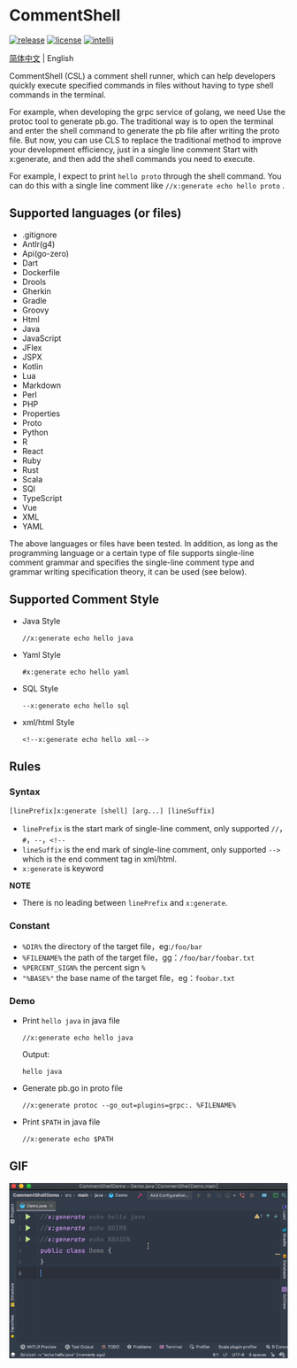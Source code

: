 # CommentShell

[![release](https://img.shields.io/badge/release-1.0.1-brightgreen)](https://github.com/anqiansong/CommentShell/releases)
[![license](https://img.shields.io/badge/license-MIT-blue)](https://github.com/anqiansong/CommentShell/blob/master/LICENSE)
[![intellij](https://img.shields.io/badge/plugin-intellij-orange)](https://plugins.jetbrains.com/plugin/16474-commentshell)

[简体中文](README.MD) | English

CommentShell (CSL) a comment shell runner, which can help developers quickly execute specified commands in files without having to type shell commands in the terminal. 

For example, when developing the grpc service of golang, we need Use the protoc tool to generate pb.go.
The traditional way is to open the terminal and enter the shell command to generate the pb file after writing the proto file. 
But now, you can use CLS to replace the traditional method to improve your development efficiency, 
just in a single line comment Start with x:generate, and then add the shell commands you need to execute. 

For example, I expect to print `hello proto` through the shell command. 
You can do this with a single line comment like `//x:generate echo hello proto` .

## Supported languages (or files)

* .gitignore
* Antlr(g4)
* Api(go-zero)
* Dart
* Dockerfile
* Drools
* Gherkin
* Gradle
* Groovy
* Html
* Java
* JavaScript
* JFlex
* JSPX
* Kotlin
* Lua
* Markdown
* Perl
* PHP
* Properties
* Proto
* Python
* R
* React
* Ruby
* Rust
* Scala
* SQl
* TypeScript
* Vue
* XML
* YAML

The above languages or files have been tested. In addition, as long as the programming language 
or a certain type of file supports single-line comment grammar and specifies the single-line 
comment type and grammar writing specification theory, it can be used (see below).

## Supported Comment Style
* Java Style
    ```text
    //x:generate echo hello java
    ```
* Yaml Style
    ```text
    #x:generate echo hello yaml
    ```
* SQL Style
    ```text
    --x:generate echo hello sql
    ```
* xml/html Style
    ```text
    <!--x:generate echo hello xml-->
    ```
## Rules

### Syntax

```text
[linePrefix]x:generate [shell] [arg...] [lineSuffix]
```
* `linePrefix` is the start mark of single-line comment, only supported `//`，`#`，`--`，`<!--`
* `lineSuffix` is the end mark of single-line comment, only supported `-->` which is the end comment tag in xml/html.
* `x:generate` is keyword

**NOTE**
* There is no leading between `linePrefix` and `x:generate`.

### Constant
* `%DIR%` the directory of the target file，eg:`/foo/bar`
* `%FILENAME%` the path of the target file，gg：`/foo/bar/foobar.txt`
* `%PERCENT_SIGN%` the percent sign `%`
* `"%BASE%"` the base name of the target file，eg：`foobar.txt`

### Demo
* Print `hello java` in java file
    ```text
    //x:generate echo hello java
    ```
  Output:
    ```text
    hello java
    ```
* Generate pb.go in proto file
    ```text
    //x:generate protoc --go_out=plugins=grpc:. %FILENAME%
    ```
* Print `$PATH` in java file
    ```text
    //x:generate echo $PATH
    ```

## GIF

![demo](./demo.gif)